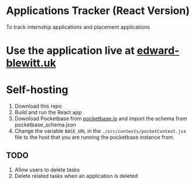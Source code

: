 # Applications Tracker (React Version)

To track internship applications and placement applications


# Use the application live at [edward-blewitt.uk](http://edward-blewitt.uk)


# Self-hosting

1. Download this repo
2. Build and run the React app
3. Download Pocketbase from [pocketbase.io](https://pocketbase.io/) and import the schema from pocketbase_schema.json
4. Change the variable `BASE_URL` in the `./src/contexts/pocketContext.jsx` file to the host that you are running the pocketbase instance from.



## TODO
1. Allow users to delete tasks
2. Delete related tasks when an application is deleted